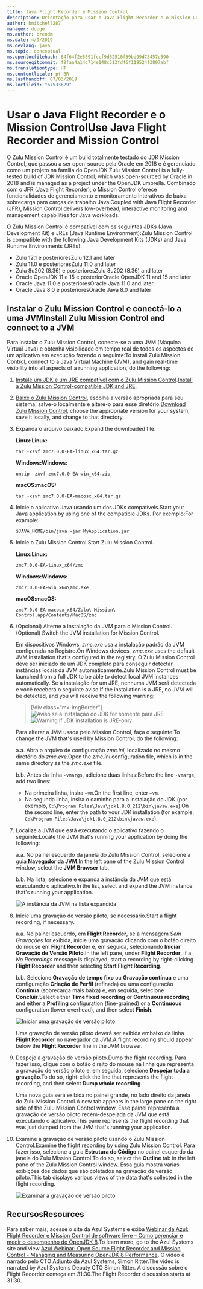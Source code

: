 ```yaml
---
title: Java Flight Recorder e Mission Control
description: Orientação para usar o Java Flight Recorder e o Mission Control para coletar e examinar os dados de aplicativo.
author: bmitchell287
manager: douge
ms.author: brendm
ms.date: 4/9/2019
ms.devlang: java
ms.topic: conceptual
ms.openlocfilehash: 64f64f2e5891fccf9d62510f39bd99d73457d590
ms.sourcegitcommit: f8faa4a14c714e148c513fd46f119524f3897abf
ms.translationtype: HT
ms.contentlocale: pt-BR
ms.lasthandoff: 07/03/2019
ms.locfileid: "67533629"
---
```

# <a name="use-java-flight-recorder-and-mission-control"></a><span data-ttu-id="7a474-103">Usar o Java Flight Recorder e o Mission Control</span><span class="sxs-lookup"><span data-stu-id="7a474-103">Use Java Flight Recorder and Mission Control</span></span>

<span data-ttu-id="7a474-104">O Zulu Mission Control é um build totalmente testado do JDK Mission Control, que passou a ser open-source pela Oracle em 2018 e é gerenciado como um projeto na família do OpenJDK.</span><span class="sxs-lookup"><span data-stu-id="7a474-104">Zulu Mission Control is a fully-tested build of JDK Mission Control, which was open-sourced by Oracle in 2018 and is managed as a project under the OpenJDK umbrella.</span></span> <span data-ttu-id="7a474-105">Combinado com o JFR (Java Flight Recorder), o Mission Control oferece funcionalidades de gerenciamento e monitoramento interativos de baixa sobrecarga para cargas de trabalho Java.</span><span class="sxs-lookup"><span data-stu-id="7a474-105">Coupled with Java Flight Recorder (JFR), Mission Control delivers low-overhead, interactive monitoring and management capabilities for Java workloads.</span></span>

<span data-ttu-id="7a474-106">O Zulu Mission Control é compatível com os seguintes JDKs (Java Development Kit) e JREs (Java Runtime Environment):</span><span class="sxs-lookup"><span data-stu-id="7a474-106">Zulu Mission Control is compatible with the following Java Development Kits (JDKs) and Java Runtime Environments (JREs):</span></span>

* <span data-ttu-id="7a474-107">Zulu 12.1 e posteriores</span><span class="sxs-lookup"><span data-stu-id="7a474-107">Zulu 12.1 and later</span></span>
* <span data-ttu-id="7a474-108">Zulu 11.0 e posteriores</span><span class="sxs-lookup"><span data-stu-id="7a474-108">Zulu 11.0 and later</span></span>
* <span data-ttu-id="7a474-109">Zulu 8u202 (8.36) e posteriores</span><span class="sxs-lookup"><span data-stu-id="7a474-109">Zulu 8u202 (8.36) and later</span></span>
* <span data-ttu-id="7a474-110">Oracle OpenJDK 11 e 15 e posterior</span><span class="sxs-lookup"><span data-stu-id="7a474-110">Oracle OpenJDK 11 and 15 and later</span></span>
* <span data-ttu-id="7a474-111">Oracle Java 11.0 e posteriores</span><span class="sxs-lookup"><span data-stu-id="7a474-111">Oracle Java 11.0 and later</span></span>
* <span data-ttu-id="7a474-112">Oracle Java 8.0 e posteriores</span><span class="sxs-lookup"><span data-stu-id="7a474-112">Oracle Java 8.0 and later</span></span>

## <a name="install-zulu-mission-control-and-connect-to-a-jvm"></a><span data-ttu-id="7a474-113">Instalar o Zulu Mission Control e conectá-lo a uma JVM</span><span class="sxs-lookup"><span data-stu-id="7a474-113">Install Zulu Mission Control and connect to a JVM</span></span>

<span data-ttu-id="7a474-114">Para instalar o Zulu Mission Control, conecte-se a uma JVM (Máquina Virtual Java) e obtenha visibilidade em tempo real de todos os aspectos de um aplicativo em execução fazendo o seguinte:</span><span class="sxs-lookup"><span data-stu-id="7a474-114">To install Zulu Mission Control, connect to a Java Virtual Machine (JVM), and gain real-time visibility into all aspects of a running application, do the following:</span></span>

1.  <span data-ttu-id="7a474-115">[Instale um JDK e um JRE compatível com o Zulu Mission Control](java-jdk-install.md).</span><span class="sxs-lookup"><span data-stu-id="7a474-115">[Install a Zulu Mission Control-compatible JDK and JRE](java-jdk-install.md).</span></span>

1.  <span data-ttu-id="7a474-116">[Baixe o Zulu Mission Control](https://www.azul.com/products/zulu-mission-control/), escolha a versão apropriada para seu sistema, salve-o localmente e altere-o para esse diretório.</span><span class="sxs-lookup"><span data-stu-id="7a474-116">[Download Zulu Mission Control](https://www.azul.com/products/zulu-mission-control/), choose the appropriate version for your system, save it locally, and change to that directory.</span></span>

1.  <span data-ttu-id="7a474-117">Expanda o arquivo baixado.</span><span class="sxs-lookup"><span data-stu-id="7a474-117">Expand the downloaded file.</span></span>

    <span data-ttu-id="7a474-118">**Linux:**</span><span class="sxs-lookup"><span data-stu-id="7a474-118">**Linux:**</span></span>

    ```cli
    tar -xzvf zmc7.0.0-EA-linux_x64.tar.gz
    ```

    <span data-ttu-id="7a474-119">**Windows:**</span><span class="sxs-lookup"><span data-stu-id="7a474-119">**Windows:**</span></span>

    ```cli
    unzip -zxvf zmc7.0.0-EA-win_x64.zip 
    ```

    <span data-ttu-id="7a474-120">**macOS:**</span><span class="sxs-lookup"><span data-stu-id="7a474-120">**macOS:**</span></span>

    ```cli
    tar -xzvf zmc7.0.0-EA-macosx_x64.tar.gz
    ```

1.  <span data-ttu-id="7a474-121">Inicie o aplicativo Java usando um dos JDKs compatíveis.</span><span class="sxs-lookup"><span data-stu-id="7a474-121">Start your Java application by using one of the compatible JDKs.</span></span> <span data-ttu-id="7a474-122">Por exemplo:</span><span class="sxs-lookup"><span data-stu-id="7a474-122">For example:</span></span>

    ```cli
    $JAVA_HOME/bin/java -jar MyApplication.jar
    ```

1.  <span data-ttu-id="7a474-123">Inicie o Zulu Mission Control.</span><span class="sxs-lookup"><span data-stu-id="7a474-123">Start Zulu Mission Control.</span></span>

    <span data-ttu-id="7a474-124">**Linux:**</span><span class="sxs-lookup"><span data-stu-id="7a474-124">**Linux:**</span></span>

    ```cli
    zmc7.0.0-EA-linux_x64/zmc
    ```

    <span data-ttu-id="7a474-125">**Windows:**</span><span class="sxs-lookup"><span data-stu-id="7a474-125">**Windows:**</span></span>

    ```cli
    zmc7.0.0-EA-win_x64\zmc.exe 
    ```

    <span data-ttu-id="7a474-126">**macOS:**</span><span class="sxs-lookup"><span data-stu-id="7a474-126">**macOS:**</span></span>

    ```cli
    zmc7.0.0-EA-macosx_x64/Zulu\ Mission\ Control.app/Contents/MacOS/zmc
    ```

1.  <span data-ttu-id="7a474-127">(Opcional) Alterne a instalação da JVM para o Mission Control.</span><span class="sxs-lookup"><span data-stu-id="7a474-127">(Optional) Switch the JVM installation for Mission Control.</span></span>

    <span data-ttu-id="7a474-128">Em dispositivos Windows, *zmc.exe* usa a instalação padrão da JVM configurada no Registro.</span><span class="sxs-lookup"><span data-stu-id="7a474-128">On Windows devices, *zmc.exe* uses the default JVM installation that's configured in the registry.</span></span> <span data-ttu-id="7a474-129">O Zulu Mission Control deve ser iniciado de um JDK completo para conseguir detectar instâncias locais da JVM automaticamente.</span><span class="sxs-lookup"><span data-stu-id="7a474-129">Zulu Mission Control must be launched from a full JDK to be able to detect local JVM instances automatically.</span></span> <span data-ttu-id="7a474-130">Se a instalação for um JRE, nenhuma JVM será detectada e você receberá o seguinte aviso:</span><span class="sxs-lookup"><span data-stu-id="7a474-130">If the installation is a JRE, no JVM will be detected, and you will receive the following warning:</span></span>

    > [!div class="mx-imgBorder"]
    <span data-ttu-id="7a474-131">![Aviso se a instalação do JDK for somente para JRE](../media/jdk/azul-jfr-1.png)</span><span class="sxs-lookup"><span data-stu-id="7a474-131">![Warning if JDK installation is JRE-only](../media/jdk/azul-jfr-1.png)</span></span>

    <span data-ttu-id="7a474-132">Para alterar a JVM usada pelo Mission Control, faça o seguinte:</span><span class="sxs-lookup"><span data-stu-id="7a474-132">To change the JVM that's used by Mission Control, do the following:</span></span> 

    <span data-ttu-id="7a474-133">a.</span><span class="sxs-lookup"><span data-stu-id="7a474-133">a.</span></span> <span data-ttu-id="7a474-134">Abra o arquivo de configuração *zmc.ini*, localizado no mesmo diretório do *zmc.exe*.</span><span class="sxs-lookup"><span data-stu-id="7a474-134">Open the *zmc.ini* configuration file, which is in the same directory as the *zmc.exe* file.</span></span>

    <span data-ttu-id="7a474-135">b.</span><span class="sxs-lookup"><span data-stu-id="7a474-135">b.</span></span> <span data-ttu-id="7a474-136">Antes da linha `-vmargs`, adicione duas linhas:</span><span class="sxs-lookup"><span data-stu-id="7a474-136">Before the line `-vmargs`, add two lines:</span></span>  

       * <span data-ttu-id="7a474-137">Na primeira linha, insira `–vm`.</span><span class="sxs-lookup"><span data-stu-id="7a474-137">On the first line, enter `–vm`.</span></span>  
       * <span data-ttu-id="7a474-138">Na segunda linha, insira o caminho para a instalação do JDK (por exemplo, `C:\Program Files\Java\jdk1.8.0_212\bin\javaw.exe`).</span><span class="sxs-lookup"><span data-stu-id="7a474-138">On the second line, enter the path to your JDK installation (for example, `C:\Program Files\Java\jdk1.8.0_212\bin\javaw.exe`).</span></span>

1.  <span data-ttu-id="7a474-139">Localize a JVM que está executando o aplicativo fazendo o seguinte:</span><span class="sxs-lookup"><span data-stu-id="7a474-139">Locate the JVM that's running your application by doing the following:</span></span>

    <span data-ttu-id="7a474-140">a.</span><span class="sxs-lookup"><span data-stu-id="7a474-140">a.</span></span> <span data-ttu-id="7a474-141">No painel esquerdo da janela do Zulu Mission Control, selecione a guia **Navegador da JVM**.</span><span class="sxs-lookup"><span data-stu-id="7a474-141">In the left pane of the Zulu Mission Control window, select the **JVM Browser** tab.</span></span>

    <span data-ttu-id="7a474-142">b.</span><span class="sxs-lookup"><span data-stu-id="7a474-142">b.</span></span> <span data-ttu-id="7a474-143">Na lista, selecione e expanda a instância da JVM que está executando o aplicativo.</span><span class="sxs-lookup"><span data-stu-id="7a474-143">In the list, select and expand the JVM instance that's running your application.</span></span>

    ![A instância da JVM na lista expandida](../media/jdk/azul-jfr-2.png)


1.  <span data-ttu-id="7a474-145">Inicie uma gravação de versão piloto, se necessário.</span><span class="sxs-lookup"><span data-stu-id="7a474-145">Start a flight recording, if necessary.</span></span>

    <span data-ttu-id="7a474-146">a.</span><span class="sxs-lookup"><span data-stu-id="7a474-146">a.</span></span> <span data-ttu-id="7a474-147">No painel esquerdo, em **Flight Recorder**, se a mensagem *Sem Gravações* for exibida, inicie uma gravação clicando com o botão direito do mouse em **Flight Recorder** e, em seguida, selecionando **Iniciar Gravação de Versão Piloto**.</span><span class="sxs-lookup"><span data-stu-id="7a474-147">In the left pane, under **Flight Recorder**, if a *No Recordings* message is displayed, start a recording by right-clicking **Flight Recorder** and then selecting **Start Flight Recording**.</span></span>

    <span data-ttu-id="7a474-148">b.</span><span class="sxs-lookup"><span data-stu-id="7a474-148">b.</span></span> <span data-ttu-id="7a474-149">Selecione **Gravação de tempo fixo** ou **Gravação contínua** e uma configuração **Criação de Perfil** (refinada) ou uma configuração **Contínua** (sobrecarga mais baixa) e, em seguida, selecione **Concluir**.</span><span class="sxs-lookup"><span data-stu-id="7a474-149">Select either **Time fixed recording** or **Continuous recording**, and either a **Profiling** configuration (fine-grained) or a **Continuous** configuration (lower overhead), and then select **Finish**.</span></span>

    ![Iniciar uma gravação de versão piloto](../media/jdk/azul-jfr-3.png)

    <span data-ttu-id="7a474-151">Uma gravação de versão piloto deverá ser exibida embaixo da linha **Flight Recorder** no navegador da JVM.</span><span class="sxs-lookup"><span data-stu-id="7a474-151">A flight recording should appear below the **Flight Recorder** line in the JVM browser.</span></span>

1. <span data-ttu-id="7a474-152">Despeje a gravação de versão piloto.</span><span class="sxs-lookup"><span data-stu-id="7a474-152">Dump the flight recording.</span></span> <span data-ttu-id="7a474-153">Para fazer isso, clique com o botão direito do mouse na linha que representa a gravação de versão piloto e, em seguida, selecione **Despejar toda a gravação**.</span><span class="sxs-lookup"><span data-stu-id="7a474-153">To do so, right-click the line that represents the flight recording, and then select **Dump whole recording**.</span></span>

    <span data-ttu-id="7a474-154">Uma nova guia será exibida no painel grande, no lado direito da janela do Zulu Mission Control.</span><span class="sxs-lookup"><span data-stu-id="7a474-154">A new tab appears in the large pane on the right side of the Zulu Mission Control window.</span></span> <span data-ttu-id="7a474-155">Esse painel representa a gravação de versão piloto recém-despejada da JVM que está executando o aplicativo.</span><span class="sxs-lookup"><span data-stu-id="7a474-155">This pane represents the flight recording that was just dumped from the JVM that's running your application.</span></span>

1. <span data-ttu-id="7a474-156">Examine a gravação de versão piloto usando o Zulu Mission Control.</span><span class="sxs-lookup"><span data-stu-id="7a474-156">Examine the flight recording by using Zulu Mission Control.</span></span> <span data-ttu-id="7a474-157">Para fazer isso, selecione a guia **Estrutura do Código** no painel esquerdo da janela do Zulu Mission Control.</span><span class="sxs-lookup"><span data-stu-id="7a474-157">To do so, select the **Outline** tab in the left pane of the Zulu Mission Control window.</span></span> <span data-ttu-id="7a474-158">Essa guia mostra várias exibições dos dados que são coletados na gravação de versão piloto.</span><span class="sxs-lookup"><span data-stu-id="7a474-158">This tab displays various views of the data that's collected in the flight recording.</span></span>
 
    ![Examinar a gravação de versão piloto](../media/jdk/azul-jfr-4.png)

## <a name="resources"></a><span data-ttu-id="7a474-160">Recursos</span><span class="sxs-lookup"><span data-stu-id="7a474-160">Resources</span></span>

<span data-ttu-id="7a474-161">Para saber mais, acesse o site da Azul Systems e exiba [Webinar da Azul: Flight Recorder e Mission Control de software livre – Como gerenciar e medir o desempenho do OpenJDK 8](https://www.azul.com/presentation/azul-webinar-open-source-flight-recorder-and-mission-control-managing-and-measuring-openjdk-8-performance/).</span><span class="sxs-lookup"><span data-stu-id="7a474-161">To learn more, go to the Azul Systems site and view [Azul Webinar: Open Source Flight Recorder and Mission Control - Managing and Measuring OpenJDK 8 Performance](https://www.azul.com/presentation/azul-webinar-open-source-flight-recorder-and-mission-control-managing-and-measuring-openjdk-8-performance/).</span></span> <span data-ttu-id="7a474-162">O vídeo é narrado pelo CTO Adjunto da Azul Systems, Simon Ritter.</span><span class="sxs-lookup"><span data-stu-id="7a474-162">The video is narrated by Azul Systems Deputy CTO Simon Ritter.</span></span> <span data-ttu-id="7a474-163">A discussão sobre o Flight Recorder começa em 31:30.</span><span class="sxs-lookup"><span data-stu-id="7a474-163">The Flight Recorder discussion starts at 31:30.</span></span>

